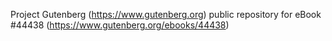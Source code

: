 Project Gutenberg (https://www.gutenberg.org) public repository for eBook #44438 (https://www.gutenberg.org/ebooks/44438)
